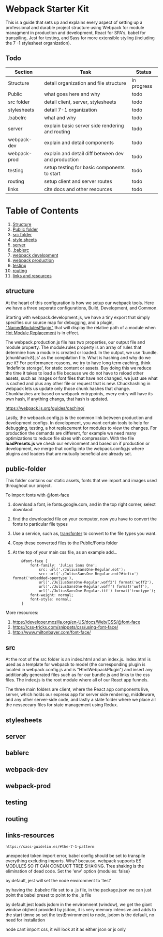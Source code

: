 # Webpack Starter Kit

This is a guide that sets up and explains every aspect of setting up a professional and durable project structure using Webpack for module managment in production and development, React for SPA's, babel for transpiling, Jest for testing, and Sass for more extensible styling (including the 7 -1 stylesheet organization).

## Todo

| Section     | Task    | Status |
|-------------|---------|--------|
| Structure   | detail organization and file structure | in progress |
| Public      | what goes here and why | todo |
| src folder  | detail client, server, stylesheets | todo |
| stylesheets | detail 7-1 organization | todo |
| .babelrc    | what and why | todo |
| server      | explain basic server side rendering and routing | todo |
| webpack-dev | explain and detail components | todo |
| webpack-prod| explain and detail diff between dev and production | todo |
| testing     | setup testing for basic components to start | todo |
| routing     | setup client and server routes | todo |
| links       | cite docs and other resources | todo |


# Table of Contents

1. [Structure](#structure)
2. [Public folder](#public-folder)
3. [src folder](#src)
4. [style sheets](#stylesheets)
5. [server](#server)
6. [.bablerc](#bablerc)
7. [webpack development](#webpack-dev)
8. [webpack production](#webpack-prod)
9. [testing](#testing)
10. [routing](#routing)
11. [links and resources](#links-resources)





## structure

At the heart of this configuration is how we setup our webpack tools. Here we have a three seperate configurations, Build, Development, and Common. 

Starting with webpack.development.js, we have a tiny export that simply specifies our source map for debugging, and a plugin, ["NamedModulesPlugin"](https://webpack.js.org/plugins/named-modules-plugin/) that will display the relative path of a module when [Hot Module Replacement](https://webpack.js.org/guides/hot-module-replacement/) is in effect.

The webpack.production.js file has two properties, our output file and module property. The module.rules property is an array of rules that determine how a module is created or loaded. In the output, we use 'bundle.[chunkhash:8].js' as the compilation file. What is hashing and why do we use it? For performance reasons, we try to have long term caching, think 'indefinite storage', for static content or assets. Buy doing this we reduce the time it takes to load a file because we do not have to reload other assets, such as images or font files that have not changed, we just use what is cached and plus any other file or request that is new. Chuckhashing in webpack lets us update only those chunk hashes that change. Chunkhashes are based on webpack entrypoints, every entry will have its own hash, if anything changs, that hash is updated.

https://webpack.js.org/guides/caching/

Lastly, the webpack.config.js is the common link between production and development configs. In development, you want certain tools to help for debugging, testing, a hot replacement for modules to view the changes. For production the demands are different, for example we need many optimizations to reduce file sizes with compression. With the file __loadPresets.js__ we check our environment and based on if production or development, we merge that config into the webpack.config.js where plugins and loaders that are mutually beneficial are already set. 

## public-folder

This folder contains our static assets, fonts that we import and images used throughout our project. 

To import fonts with @font-face

1. download a font, ie fonts.google.com, and in the top right corner, select downlaod
2. find the downloaded file on your computer, now you have to convert the fonts
    to particular file types
3. Use a service, such as, [transfonter](https://transfonter.org/) to convert to the file types
    you want.
4. Copy these converted files to the Public/Fonts folder
5. At the top of your main css file, as an example add...

    ```
        @font-face {
            font-family: 'Julius Sans One';
                src: url('./JuliusSansOne-Regular.eot');
                src: url('./JuliusSansOne-Regular.eot?#iefix') format('embedded-opentype'),
                url('./JuliusSansOne-Regular.woff2') format('woff2'),
                url('./JuliusSansOne-Regular.woff') format('woff'),
                url('./JuliusSansOne-Regular.ttf') format('truetype');
            font-weight: normal;
            font-style: normal;
        }
    ```
More resources:
1. https://developer.mozilla.org/en-US/docs/Web/CSS/@font-face
2. https://css-tricks.com/snippets/css/using-font-face/
3. http://www.miltonbayer.com/font-face/

## src

At the root of the src folder is an index.html and an index.js. Index.html is used as a template for webpack to model (the corresponding plugin is located in webpack.config.js and is "HtmlWebpackPlugin") and insert any additionally generated files such as for our bundle.js and links to the css files. The index.js is the root module where all of our React app funnels.

The three main folders are client, where the React app components live, server, which holds our express app for server side rendering, middleware, and any other server-side code, and lastly a state folder where we place all the nesseccary files for state management using Redux.


## stylesheets

## server

## bablerc

## webpack-dev

## webpack-prod

## testing

## routing

## links-resources
    
    https://sass-guidelin.es/#the-7-1-pattern

unexpected token import error, babel config should be set to transpile everything 
excluding imports. Why? because, webpack supports ES MODULES SO IT CAN CONDUCT TREE SHAKING. Tree 
shaking is the elimination of dead code. Set the 'env' option {modules: false}

by default, jest will set the node environment to 'test'

by having the .babelrc file set to a .js file, in the package.json we can just 
point the babel preset to point to the .js file

by default jest loads jsdom in the enviromnent (window), we get the giant window objhect
provided by jsdom, it is very memory intensive and adds to the start timne
so set the testEnvironment to node, jsdom is the default, no need for installation


node cant import css, it will look at it as either json or js only
